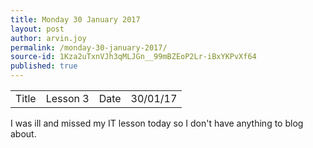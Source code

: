 ```yaml
---
title: Monday 30 January 2017
layout: post
author: arvin.joy
permalink: /monday-30-january-2017/
source-id: 1Kza2uTxnVJh3qMLJGn__99mBZEoP2Lr-iBxYKPvXf64
published: true
---
```

<table>
  <tr>
    <td>Title</td>
    <td>Lesson 3</td>
    <td>Date</td>
    <td>30/01/17</td>
  </tr>
</table>


I was ill and missed my IT lesson today so I don't have anything to blog about.


